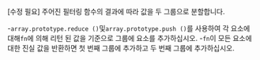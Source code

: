 [수정 필요]
주어진 필터링 함수의 결과에 따라 값을 두 그룹으로 분할합니다.

-`array.prototype.reduce ()`및`array.prototype.push ()`를 사용하여 각 요소에 대해`fn`에 의해 리턴 된 값을 기준으로 그룹에 요소를 추가하십시오.
-`fn`이 모든 요소에 대한 진실 값을 반환하면 첫 번째 그룹에 추가하고 두 번째 그룹에 추가하십시오.